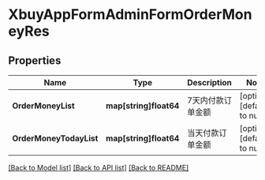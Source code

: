 # XbuyAppFormAdminFormOrderMoneyRes

## Properties
Name | Type | Description | Notes
------------ | ------------- | ------------- | -------------
**OrderMoneyList** | **map[string]float64** | 7天内付款订单金额 | [optional] [default to null]
**OrderMoneyTodayList** | **map[string]float64** | 当天付款订单金额 | [optional] [default to null]

[[Back to Model list]](../README.md#documentation-for-models) [[Back to API list]](../README.md#documentation-for-api-endpoints) [[Back to README]](../README.md)

